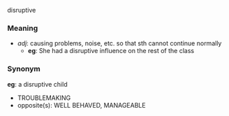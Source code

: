 disruptive
### Meaning
+ _adj_: causing problems, noise, etc. so that sth cannot continue normally
	+ __eg__: She had a disruptive influence on the rest of the class

### Synonym

__eg__: a disruptive child

+ TROUBLEMAKING
+ opposite(s): WELL BEHAVED, MANAGEABLE


